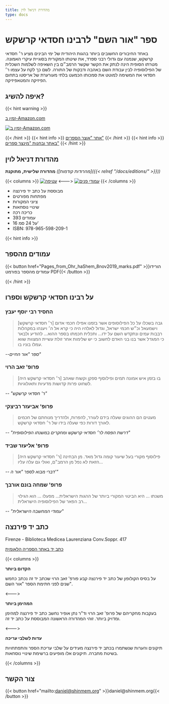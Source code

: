 ```yaml
---
title: מהדורת דניאל לוין
type: docs
---
```


# ספר "אור השם" לרבינו חסדאי קרשקש

באחד החיבורים החשובים ביותר בהגות היהודית של ימי הבינים מציע ר׳ חסדאי קרשקש, שנמנה עם גדולי רבני ספרד, את שיטתו המקורית בסוגיית עיקרי האמונה. מטרתו הסופית הינה לנתק את הקשר שקשר הרמב״ם בין השאיפה לשלמות השכלית של הפילוסופיה לבין עבודת השם באהבה ודבקות של התורה. לשם כך לקח על עצמו ר׳ חסדאי את המשימה למוטט את סמכותו הכמעט בלתי מעורערת של אריסטו בתחום הפיזיקה והמטאפיזיקה.




## איפה להשיג?

{{< hint warning >}}

[זמין ב-Amazon.com](https://www.amazon.com/dp/9655982092)

[![זמין ב-Amazon.com](amazon_small.png)](https://www.amazon.com/dp/9655982092)




{{< /hint >}}
{{< hint info >}}
[אתר "אוצר הספרים"](http://www.sefer.org.il/Product/36163214/%D7%90%D7%95%D7%A8-%D7%94%D7%A9%D7%9D---%D7%A8%D7%91%D7%99-%D7%97%D7%A1%D7%93%D7%90%D7%99-%D7%A7%D7%A8%D7%A7%D7%A9)
{{< /hint >}}
{{< hint info >}}
[באתר ובחנות "מינצר ספרים"](https://mintzerbooks.co.il/product/%d7%90%d7%95%d7%a8-%d7%94%d7%a9%d7%9d-%d7%a8%d7%91%d7%99%d7%a0%d7%95-%d7%97%d7%a1%d7%93%d7%90%d7%99-%d7%a7%d7%a8%d7%a9%d7%a7%d7%a9/)
{{< /hint >}}



## מהדורת דניאל לוין

__מהדורה שלישית, מתוקנת__
_([מהרודות קודמות]({{< relref "/docs/editions/" >}}))_

{{< columns >}}
[![עטיפה](3rd_outside_thumb.jpg)](3rd_outside_full.jpg)
<--->
[![עמודי פנים](3rd_inside_thumb.jpg)](3rd_inside_full.jpg)
{{< /columns >}}




* מבוססת על כתב יד פירנצה
* מפתחות מפורטים
* ציוני המקורות
* שינויי נוסחאות
* כריכה רכה
* 393 עמודים
* 16 על 24 סמ'
* ISBN: 978-965-598-209-1

{{< hint info >}}
## עמודים מהספר

{{< button href="Pages_from_Ohr_haShem_8nov2019_marks.pdf" >}}הורידו עמודים מהספר בפורמט PDF{{< /button >}}

{{< /hint >}}

## על רבינו חסדאי קרשקש וספרו

### החסיד רבי יוסף יעבץ
> [ר׳ חסדאי קרשקש] גבה בשכלו על כל הפילוסופים אשר בזמנו אפילו חכמי אדום וישמעאל וכ״ש חכמי ישראל, וגדול לאלהיו היה כי קרא אל ה׳ ויענהו במקהלות רבבות עמים ונתקדש השם על ידו... ותכלית חכמתו בספר ההוא... להודיע ולבאר כי המגדל אשר בנו בני האדם לחשוב כי יש שלימות אחר זולת עשיית המצוות שווא עמלו בוניו בו.

_--ספר "אור החיים"_
### פרופ' זאב הרוי
> [ר׳ חסדאי קרשקש היה] בו בזמן איש אמונה תמים ופילוסוף ספקן וקשוח שאהב לשחוט פרות קדושות מדעיות ותאולוגיות.

_-- "ר' חסדאי קרשקש"_

### פרופ' אביעזר רביצקי
> מעטים הם ההוגים שעלה בידם לעורר, להפרות, ולהדריך מנוחתם של חכמים לאורך דורות כפי שעלה בידו של ר׳ חסדאי קרשקש.

_-- "דרשת הפסח לר׳ חסדאי קרשקש ומחקרים במשנתו הפילוסופית"_

### פרופ' אליעזר שביד
> [ר׳ חסדאי קרשקש היה] פילוסוף מקורי בעל שיעור קומה גדול מאד. מן הבחינה הזאת לא נפל מן הרמב"ם, ואולי גם עלה עליו...

_-- דברי מבוא לספר "אור ה'"_

### פרופ' שמחה בונם אורבך
> משנתו ... היא הביטוי המקורי ביותר של ההגות הישראלית... מפעלו ... הוא הגילוי רב הפאר של הפילוסופיה הישראלית...

_-- "עמודי המחשבה הישראלית"_

## כתב יד פירנצה

Firenze - Biblioteca Medicea Laurenziana Conv.Soppr. 417

[כתב יד באתר הספריה הלאומית](https://www.nli.org.il/en/manuscripts/NNL_ALEPH000147823/NLI#$FL31864276)

{{< columns >}}

**הקדום ביותר**

על בסיס הקולופון של כתב יד פירנצה קבע פורפ' זאב הרוי שכתב יד זה נכתב כחמש שנים לפני חתימת הספר "אור השם".

<--->

**המהימן ביותר**

בעקבות מחקריהם של פרופ' זאב הרוי וד"ר נתן אופיר נחשב כתב יד פירנצה למהימן ומדויק ביותר. זוהי המהדורה הראשונה המבוססת על כתב יד זה.

<--->

**עדות לשלבי עריכה**

תיקונים והערות שנשתמרו בכתב יד פירנצה מעידים על שלבי עריכת הספר והתפתחויות בשיטת מחברה. תיקונים אלו מופיעים ברשימת שינויי נוסחאות.

{{< /columns >}}



## צור הקשר

{{< button href="mailto:daniel@shinmem.org" >}}daniel\@shinmem.org{{< /button >}}
